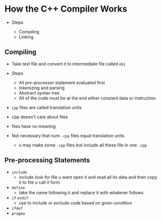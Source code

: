 # How the C++ Compiler Works


- Steps

  - Compiling
  - Linking

## Compiling

- Take text file and convert it to intermediate file called `obj`

- Steps

  - All pre-processor statement evaluated first
  - tokenizing and parsing
  - Abstract syntax tree
  - All of the code must be at the end either constant data or instruction

- `cpp` files are called translation units
- cpp doesn't care about files
- files have no meaning
- Not necessary that num `.cpp` files equal translation units
  - u may make some `.cpp` files but include all these file in one `.cpp`

## Pre-processing Statements

- `include`
  - include look for file u want open it and read all its data and then copy it to file u call it form
- `define`
  - take the name following it and replace it with whatever follows
- `if` `endif`
  - use to include or exclude code based on given condition
- `ifdef`
- `pragma`

